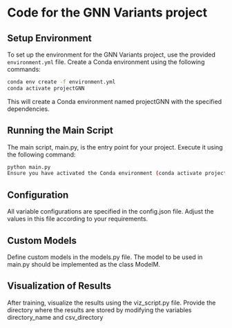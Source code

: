 # Code for the GNN Variants project

## Setup Environment

To set up the environment for the GNN Variants project, use the provided `environment.yml` file. Create a Conda environment using the following commands:

```bash
conda env create -f environment.yml
conda activate projectGNN
```

This will create a Conda environment named projectGNN with the specified dependencies.

## Running the Main Script
The main script, main.py, is the entry point for your project. Execute it using the following command:

```bash
python main.py
Ensure you have activated the Conda environment (conda activate projectGNN) before running the script.
```
## Configuration
All variable configurations are specified in the config.json file. Adjust the values in this file according to your requirements.

## Custom Models
Define custom models in the models.py file. The model to be used in main.py should be implemented as the class ModelM.

## Visualization of Results
After training, visualize the results using the viz_script.py file. Provide the directory where the results are stored by modifying the variables directory_name and csv_directory
